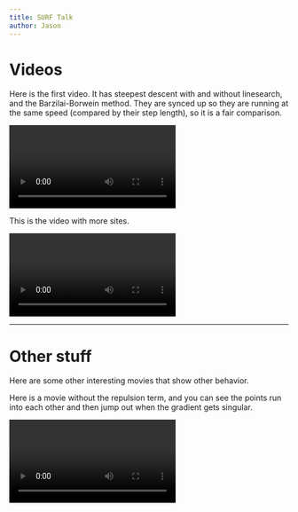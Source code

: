 ```yaml
---
title: SURF Talk
author: Jason
---
```


Videos
======

Here is the first video. It has steepest descent with and without linesearch,
and the Barzilai-Borwein method. They are synced up so they are running at the
same speed (compared by their step length), so it is a fair comparison.

![100 points, repulsion coeff: 1e-4](./pres_short.mp4)

This is the video with more sites. 

![1000 points, repulsion coeff: 2e-6](./pres_long.mp4)

* * *

Other stuff
===========

Here are some other interesting movies that show other behavior. 

Here is a movie without the repulsion term, and you can see the points run into
each other and then jump out when the gradient gets singular.

![](./no_repulsion.mp4)
